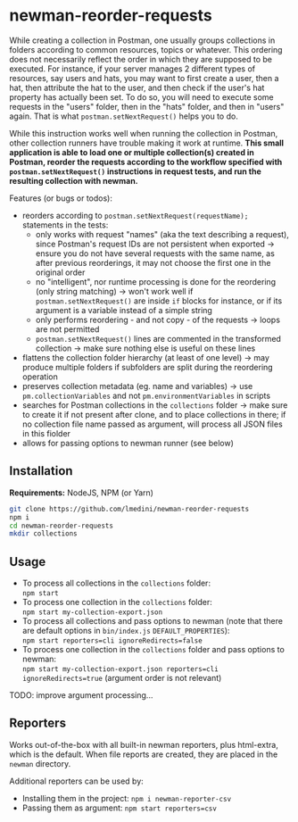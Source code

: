 # newman-reorder-requests

While creating a collection in Postman, one usually groups collections in folders according to common resources, topics or whatever. This ordering does not necessarily reflect the order in which they are supposed to be executed. For instance, if your server manages 2 different types of resources, say users and hats, you may want to first create a user, then a hat, then attribute the hat to the user, and then check if the user's hat property has actually been set. To do so, you will need to execute some requests in the "users" folder, then in the "hats" folder, and then in "users" again. That is what `postman.setNextRequest()` helps you to do.

While this instruction works well when running the collection in Postman, other collection runners have trouble making it work at runtime. **This small application is able to load one or multiple collection(s) created in Postman, reorder the requests according to the workflow specified with `postman.setNextRequest()` instructions in request tests, and run the resulting collection with newman.**

Features (or bugs or todos):

- reorders according to `postman.setNextRequest(requestName);` statements in the tests:
  - only works with request "names" (aka the text describing a request), since Postman's request IDs are not persistent when exported -> ensure you do not have several requests with the same name, as after previous reorderings, it may not choose the first one in the original order
  - no "intelligent", nor runtime processing is done for the reordering (only string matching) -> won't work well if `postman.setNextRequest()` are inside `if` blocks for instance, or if its argument is a variable instead of a simple string
  - only performs reordering - and not copy - of the requests -> loops are not permitted
  - `postman.setNextRequest()` lines are commented in the transformed collection -> make sure nothing else is useful on these lines
- flattens the collection folder hierarchy (at least of one level) -> may produce multiple folders if subfolders are split during the reordering operation
- preserves collection metadata (eg. name and variables) -> use `pm.collectionVariables` and not `pm.environmentVariables` in scripts
- searches for Postman collections in the `collections` folder -> make sure to create it if not present after clone, and to place collections in there; if no collection file name passed as argument, will process all JSON files in this fiolder
- allows for passing options to newman runner (see below)

## Installation

**Requirements:** NodeJS, NPM (or Yarn)

```sh
git clone https://github.com/lmedini/newman-reorder-requests
npm i
cd newman-reorder-requests
mkdir collections
```

## Usage

- To process all collections in the `collections` folder:<br>
`npm start`
- To process one collection in the `collections` folder:<br>
`npm start my-collection-export.json`
- To process all collections and pass options to newman (note that there are default options in `bin/index.js` `DEFAULT_PROPERTIES`):<br>
`npm start reporters=cli ignoreRedirects=false`
- To process one collection in the `collections` folder and pass options to newman:<br>
`npm start my-collection-export.json reporters=cli ignoreRedirects=true` (argument order is not relevant)

TODO: improve argument processing...

## Reporters

Works out-of-the-box with all built-in newman reporters, plus html-extra, which is the default. When file reports are created, they are placed in the `newman` directory.

Additional reporters can be used by:

- Installing them in the project: `npm i newman-reporter-csv`
- Passing them as argument: `npm start reporters=csv`
